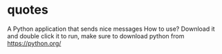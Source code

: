 # quotes
A Python application that sends nice messages
How to use? 
Download it and double click it to run, make sure to download python from https://python.org/
